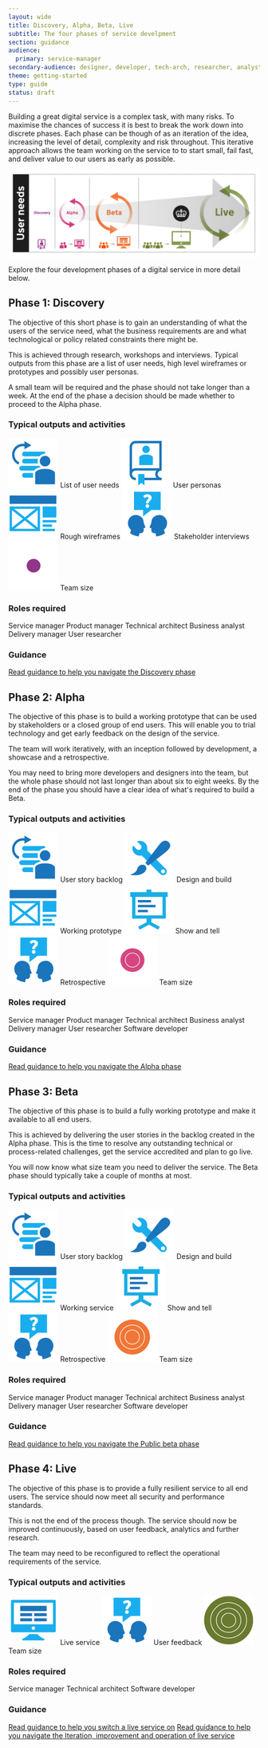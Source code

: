 ```yaml
---
layout: wide
title: Discovery, Alpha, Beta, Live
subtitle: The four phases of service develpment
section: guidance
audience:
  primary: service-manager
secondary-audience: designer, developer, tech-arch, researcher, analyst
theme: getting-started
type: guide
status: draft
---
```



Building a great digital service is a complex task, with many risks. To maximise the chances of success it is best to break the work down into discrete phases. Each phase can be though of as an iteration of the idea, increasing the level of detail, complexity and risk throughout. This iterative approach allows the team working on the service to  to start small, fail fast, and deliver value to our users as early as possible.

<img class="phase-diagram" src="/assets/images/DBD_Graph.jpg" alt="Diagram showing the four main development phases of a Digital by Default service" />

Explore the four development phases of a digital service in more detail below.

 
## Phase 1: Discovery

The objective of this short phase is to gain an understanding of what the users of the service need, what the business requirements are and what technological or policy related constraints there might be.

This is achieved through research, workshops and interviews. Typical outputs from this phase are a list of user needs, high level wireframes or prototypes and possibly user personas.

A small team will be required and the phase should not take longer than a week. At the end of the phase a decision should be made whether to proceed to the Alpha phase.

### Typical outputs and activities

<img class="output" src="/assets/images/pictograms/backlog.png" />
List of user needs

<img class="output" src="/assets/images/pictograms/user-needs.png" />
User personas

<img class="output" src="/assets/images/pictograms/prototype.png" />
Rough wireframes

<img class="output" src="/assets/images/pictograms/discussion.png" />
Stakeholder interviews

<img class="output" src="/assets/images/pictograms/discovery-small.png" />
Team size

### Roles required
Service manager
Product manager
Technical architect
Business analyst
Delivery manager
User researcher

### Guidance
[Read guidance to help you navigate the Discovery phase](/guides/phases/discovery.html)


## Phase 2: Alpha
The objective of this phase is to build a working prototype that can be used by stakeholders or a closed group of end users. This will enable you to trial technology and get early feedback on the design of the service.

The team will work iteratively, with an inception followed by development, a showcase and a retrospective.

You may need to bring more developers and designers into the team, but the whole phase should not last longer than about six to eight weeks. By the end of the phase you should have a clear idea of what's required to build a Beta.

### Typical outputs and activities

<img class="output" src="/assets/images/pictograms/backlog.png" />
User story backlog

<img class="output" src="/assets/images/pictograms/design-and-build.png" />
Design and build

<img class="output" src="/assets/images/pictograms/prototype.png" />
Working prototype

<img class="output" src="/assets/images/pictograms/presentation.png" />
Show and tell

<img class="output" src="/assets/images/pictograms/discussion.png" />
Retrospective

<img class="output" src="/assets/images/pictograms/alpha-medium.png" />
Team size

### Roles required
Service manager
Product manager
Technical architect
Business analyst
Delivery manager
User researcher
Software developer

### Guidance
[Read guidance to help you navigate the Alpha phase](/guides/phases/alpha.html)


## Phase 3: Beta

The objective of this phase is to build a fully working prototype and make it available to all end users.

This is achieved by delivering the user stories in the backlog created in the Alpha phase. This is the time to resolve any outstanding technical or process-related challenges, get the service accredited and plan to go live.

You will now know what size team you need to deliver the service. The Beta phase should typically take a couple of months at most.

### Typical outputs and activities

<img class="output" src="/assets/images/pictograms/backlog.png" />
User story backlog

<img class="output" src="/assets/images/pictograms/design-and-build.png" />
Design and build

<img class="output" src="/assets/images/pictograms/prototype.png" />
Working service

<img class="output" src="/assets/images/pictograms/presentation.png" />
Show and tell

<img class="output" src="/assets/images/pictograms/discussion.png" />
Retrospective

<img class="output" src="/assets/images/pictograms/beta-large.png" />
Team size

### Roles required
Service manager
Product manager
Technical architect
Business analyst
Delivery manager
User researcher
Software developer

### Guidance
[Read guidance to help you navigate the Public beta phase](/guides/phases/beta.html)

## Phase 4: Live

The objective of this phase is to provide a fully resilient service to all end users. The service should now meet all security and performance standards.

This is not the end of the process though. The service should now be improved continuously, based on user feedback, analytics and further research.

The team may need to be reconfigured to reflect the operational requirements of the service.

### Typical outputs and activities

<img class="output" src="/assets/images/pictograms/website.png" />
Live service

<img class="output" src="/assets/images/pictograms/discussion.png" />
User feedback

<img class="output" src="/assets/images/pictograms/live-larger.png" />
Team size

### Roles required
Service manager
Technical architect
Software developer

### Guidance
[Read guidance to help you switch a live service on](/guides/phases/live.html)
[Read guidance to help you navigate the Iteration, improvement and operation of live service](/guides/phases/operational.html)